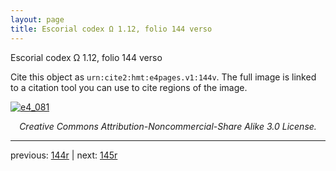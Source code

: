 ```yaml
---
layout: page
title: Escorial codex Ω 1.12, folio 144 verso
---
```


Escorial codex Ω 1.12, folio 144 verso

Cite this object as `urn:cite2:hmt:e4pages.v1:144v`.  The full image is linked to a citation tool you can use to cite regions of the image.

[![e4_081](http://www.homermultitext.org/iipsrv?IIIF=/project/homer/pyramidal/deepzoom/hmt/e4img/2017a/e4_081.tif/full/800,/0/default.jpg)](http://www.homermultitext.org/ict2/?urn=urn:cite2:hmt:e4img.2017a:e4_081) 

<p style="text-align: center; font-style: italic;">Creative Commons Attribution-Noncommercial-Share Alike 3.0 License.</p>

---

previous: [144r](../144r/) | next: [145r](../145r/)